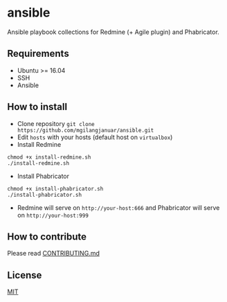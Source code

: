 ansible
=======

Ansible playbook collections for Redmine (+ Agile plugin) and Phabricator.

## Requirements
 - Ubuntu >= 16.04
 - SSH
 - Ansible

## How to install
 - Clone repository `git clone https://github.com/mgilangjanuar/ansible.git`
 - Edit `hosts` with your hosts (default host on `virtualbox`)
 - Install Redmine
```
chmod +x install-redmine.sh
./install-redmine.sh
```
 - Install Phabricator
```
chmod +x install-phabricator.sh
./install-phabricator.sh
```
 - Redmine will serve on `http://your-host:666` and Phabricator will serve on `http://your-host:999`

## How to contribute
Please read [CONTRIBUTING.md](https://github.com/mgilangjanuar/ansible/blob/master/CONTRIBUTING.md)

## License
[MIT](https://github.com/mgilangjanuar/ansible/blob/master/LICENSE.md)
